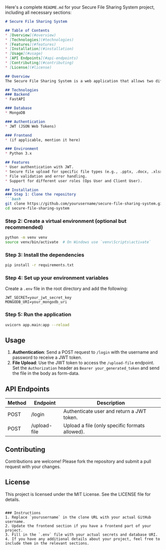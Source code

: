 Here's a complete `README.md` for your Secure File Sharing System project, including all necessary sections:

```markdown
# Secure File Sharing System

## Table of Contents
* [Overview](#overview)
* [Technologies](#technologies)
* [Features](#features)
* [Installation](#installation)
* [Usage](#usage)
* [API Endpoints](#api-endpoints)
* [Contributing](#contributing)
* [License](#license)

## Overview
The Secure File Sharing System is a web application that allows two different types of users (Ops User and Client User) to securely upload and share files. The system uses JWT (JSON Web Tokens) for authentication and supports various file types.

## Technologies
### Backend
* FastAPI

### Database
* MongoDB

### Authentication
* JWT (JSON Web Tokens)

### Frontend
* (if applicable, mention it here)

### Environment
* Python 3.x

## Features
* User authentication with JWT.
* Secure file upload for specific file types (e.g., .pptx, .docx, .xlsx).
* File validation and error handling.
* Support for different user roles (Ops User and Client User).

## Installation
### Step 1: Clone the repository
```bash
git clone https://github.com/yourusername/secure-file-sharing-system.git
cd secure-file-sharing-system
```

### Step 2: Create a virtual environment (optional but recommended)
```bash
python -m venv venv
source venv/bin/activate  # On Windows use `venv\Scripts\activate`
```

### Step 3: Install the dependencies
```bash
pip install -r requirements.txt
```

### Step 4: Set up your environment variables
Create a `.env` file in the root directory and add the following:
```
JWT_SECRET=your_jwt_secret_key
MONGODB_URI=your_mongodb_uri
```

### Step 5: Run the application
```bash
uvicorn app.main:app --reload
```

## Usage
1. **Authentication**: Send a POST request to `/login` with the username and password to receive a JWT token.
2. **File Upload**: Use the JWT token to access the `/upload-file` endpoint. Set the `Authorization` header as `Bearer your_generated_token` and send the file in the body as form-data.

## API Endpoints
| Method | Endpoint           | Description                                     |
|--------|--------------------|-------------------------------------------------|
| POST   | /login             | Authenticate user and return a JWT token.      |
| POST   | /upload-file       | Upload a file (only specific formats allowed). |

## Contributing
Contributions are welcome! Please fork the repository and submit a pull request with your changes.

## License
This project is licensed under the MIT License. See the LICENSE file for details.
```

### Instructions
1. Replace `yourusername` in the clone URL with your actual GitHub username.
2. Update the frontend section if you have a frontend part of your project.
3. Fill in the `.env` file with your actual secrets and database URI.
4. If you have any additional details about your project, feel free to include them in the relevant sections.
